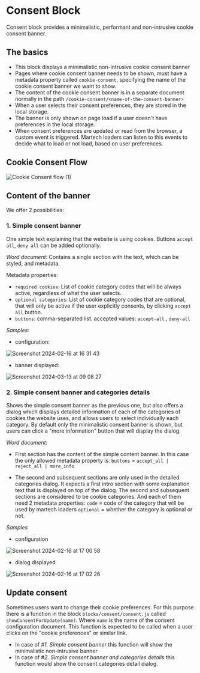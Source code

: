 # Consent Block
Consent block provides a minimalistic, performant and non-intrusive cookie consent banner.

## The basics

* This block displays a minimalistic non-intrusive cookie consent banner
* Pages where cookie consent banner needs to be shown, must have a metadata property called `cookie-consent`, specifying the name of the cookie consent banner we want to show.
* The content of the cookie consent banner is in a separate document normally in the path `/cookie-consent/<name-of-the-consent-banner>`
* When a user selects their consent preferences, they are stored in the local storage.
* The banner is only shown on page load if a user doesn't have preferences in the local storage.
* When consent preferences are updated or read from the browser, a custom event is triggered. Martech loaders can listen to this events to decide what to load or not load, based on user preferences.

## Cookie Consent Flow
![Cookie Consent flow (1)](https://github.com/adobe/aem-block-collection/assets/43381734/53583ee0-da46-4f1a-91f4-39411305bf47)


## Content of the banner
We offer 2 possibilities:

### 1. Simple consent banner
One simple text explaining that the website is using cookies. Buttons `accept all`, `deny all` can be added optionally.

*Word document*:
Contains a single section with the text, which can be styled, and metadata.

Metadata properties:
* `required cookies`: List of cookie category codes that will be always active, regardless of what the user selects.
* `optional categories`: List of cookie category codes that are optional, that will only be active if the user explicitly consents, by clicking `accept all` button.
* `buttons`: comma-separated list. accepted values: `accept-all` , `deny-all`

*Samples*:
* configuration:

![Screenshot 2024-02-16 at 16 31 43](https://github.com/adobe/aem-block-collection/assets/43381734/e8e52be7-1cf5-4820-8384-76ff228be061)

* banner displayed:

![Screenshot 2024-03-13 at 09 08 27](https://github.com/adobe/aem-block-collection/assets/43381734/7b70dfe8-1d79-432e-8e74-f09af016bab7)



### 2. Simple consent banner and categories details
Shows the simple consent banner as the previous one, but also offers a dialog which displays detailed information of each of the categories of cookies the website uses, and allows users to select individually each category.
By default only the minimalistic consent banner is shown, but users can click a "more information" button that will display the dialog.

*Word document*:
* First section has the content of the simple content banner.
In this case the only allowed metadata property is:
`buttons` = `accept_all | reject_all | more_info`

* The second and subsequent sections are only used in the detailed categories dialog.
It expects a first intro section with some explanation text that is displayed on top of the dialog.
The second and subsequent sections are considered to be cookie categories. And each of them need 2 metadata properties:
`code` = code of the category that will be used by martech loaders
`optional` = whether the category is optional or not.

*Samples*
* configuration

![Screenshot 2024-02-16 at 17 00 58](https://github.com/adobe/aem-block-collection/assets/43381734/1fba9fcf-19a8-4f0d-9e3d-741e77befefb)


* dialog displayed

![Screenshot 2024-02-16 at 17 02 26](https://github.com/adobe/aem-block-collection/assets/43381734/72929596-0b25-450a-9332-72dea6d94204)

## Update consent
Sometimes users want to change their cookie preferences. For this purpose there is a function in the block `blocks/consent/consent.js` called `showConsentForUpdate(name)`.
Where `name` is the name of the consent configuration document. This function is expected to be called when a user clicks on the "cookie preferences" or similar link.

* In case of *#1. Simple consent banner* this function will show the minimalistic non-intrusive banner
* In case of *#2. Simple consent banner and categories details* this function would show the consent categories detail dialog.

